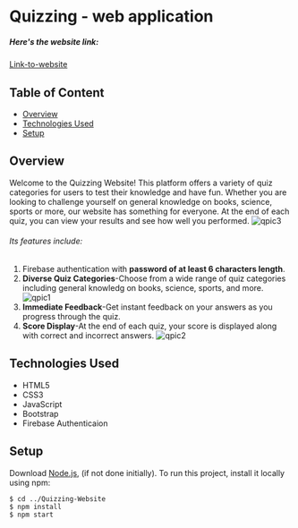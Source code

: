 # Quizzing - web application
##### Here's the website link:
[Link-to-website](https://sakshi04agrawal.github.io/Quizzing-Website/)

## Table of Content
* [Overview](#overview)
* [Technologies Used](#technologies-used)
* [Setup](#setup)

## Overview
Welcome to the Quizzing Website! This platform offers a variety of quiz categories for users to test their knowledge and have fun. Whether you are looking to challenge yourself on general knowledge on books, science, sports or more, our website has something for everyone. At the end of each quiz, you can view your results and see how well you performed.
  ![qpic3](https://github.com/sakshi04agrawal/Quizzing-Website/assets/146064685/615e4b98-d674-4eec-bb79-d319447286c0)

###### Its features include:
1. Firebase authentication with **password of at least 6 characters length**.
2. **Diverse Quiz Categories**-Choose from a wide range of quiz categories including general knowledg on books, science, sports, and more.
   ![qpic1](https://github.com/sakshi04agrawal/Quizzing-Website/assets/146064685/6260e49e-1583-4e3c-88d9-a64d70a4d89c)
3. **Immediate Feedback**-Get instant feedback on your answers as you progress through the quiz.
4. **Score Display**-At the end of each quiz, your score is displayed along with correct and incorrect answers.
   ![qpic2](https://github.com/sakshi04agrawal/Quizzing-Website/assets/146064685/8279140e-2312-4bdd-a902-634c6961342e)

## Technologies Used
* HTML5
* CSS3
* JavaScript
* Bootstrap
* Firebase Authenticaion

## Setup
Download [Node.js](https://nodejs.org/en/download/), (if not done initially).
To run this project, install it locally using npm:

```
$ cd ../Quizzing-Website
$ npm install
$ npm start
```
